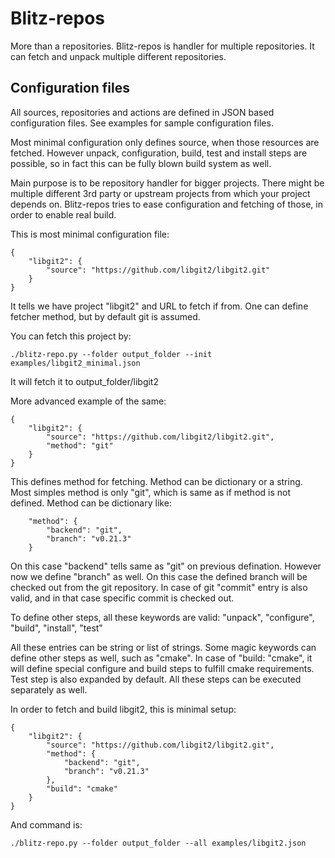# Blitz-repos

More than a repositories. Blitz-repos is handler for multiple repositories.
It can fetch and unpack multiple different repositories.


## Configuration files

All sources, repositories and actions are defined in JSON based configuration files.
See examples for sample configuration files.

Most minimal configuration only defines source, when those resources are fetched.
However unpack, configuration, build, test and install steps are possible,
so in fact this can be fully blown build system as well.

Main purpose is to be repository handler for bigger projects.
There might be multiple different 3rd party or upstream projects from which your
project depends on. Blitz-repos tries to ease configuration and fetching of those,
in order to enable real build.

This is most minimal configuration file:

    {
        "libgit2": {
            "source": "https://github.com/libgit2/libgit2.git"
        }
    }

It tells we have project "libgit2" and URL to fetch if from.
One can define fetcher method, but by default git is assumed.

You can fetch this project by:

    ./blitz-repo.py --folder output_folder --init examples/libgit2_minimal.json

It will fetch it to output_folder/libgit2

More advanced example of the same:

    {
        "libgit2": {
            "source": "https://github.com/libgit2/libgit2.git",
            "method": "git"
        }
    }

This defines method for fetching. Method can be dictionary or a string.
Most simples method is only "git", which is same as if method is not defined.
Method can be dictionary like:

        "method": {
            "backend": "git",
            "branch": "v0.21.3"
        }

On this case "backend" tells same as "git" on previous defination.
However now we define "branch" as well.
On this case the defined branch will be checked out from the git repository.
In case of git "commit" entry is also valid, and in that case specific commit is checked out.

To define other steps, all these keywords are valid:
"unpack", "configure", "build", "install", "test"

All these entries can be string or list of strings.
Some magic keywords can define other steps as well, such as "cmake".
In case of "build: "cmake", it will define special configure and build steps
to fulfill cmake requirements. Test step is also expanded by default.
All these steps can be executed separately as well.

In order to fetch and build libgit2, this is minimal setup:

    {
        "libgit2": {
            "source": "https://github.com/libgit2/libgit2.git",
            "method": {
                "backend": "git",
                "branch": "v0.21.3"
            },
            "build": "cmake"
        }
    }

And command is:

    ./blitz-repo.py --folder output_folder --all examples/libgit2.json
